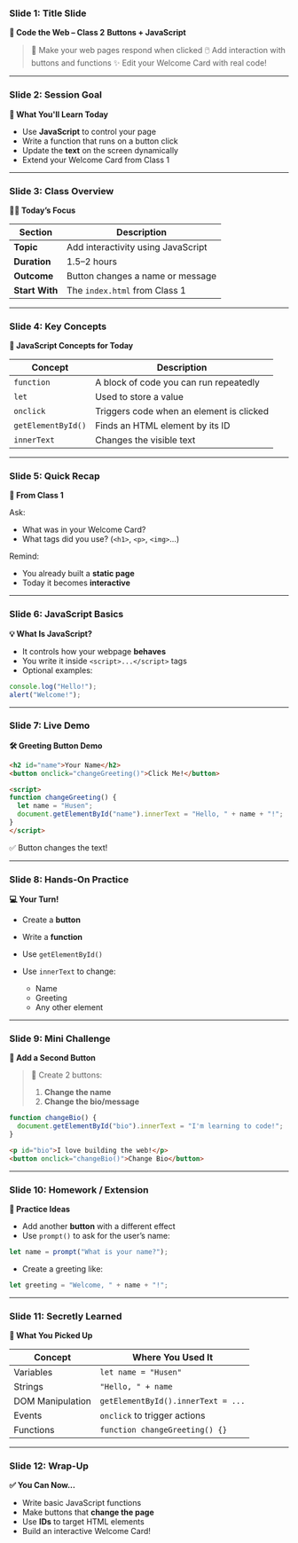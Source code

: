 ### **Slide 1: Title Slide**

**🏫 Code the Web – Class 2**
**Buttons + JavaScript**

> 🎯 Make your web pages respond when clicked
> 🖱️ Add interaction with buttons and functions
> ✨ Edit your Welcome Card with real code!

---

### **Slide 2: Session Goal**

**🎯 What You'll Learn Today**

* Use **JavaScript** to control your page
* Write a function that runs on a button click
* Update the **text** on the screen dynamically
* Extend your Welcome Card from Class 1

---

### **Slide 3: Class Overview**

**🧑‍🏫 Today’s Focus**

| Section        | Description                        |
| -------------- | ---------------------------------- |
| **Topic**      | Add interactivity using JavaScript |
| **Duration**   | 1.5–2 hours                        |
| **Outcome**    | Button changes a name or message   |
| **Start With** | The `index.html` from Class 1      |

---

### **Slide 4: Key Concepts**

**📖 JavaScript Concepts for Today**

| Concept            | Description                              |
| ------------------ | ---------------------------------------- |
| `function`         | A block of code you can run repeatedly   |
| `let`              | Used to store a value                    |
| `onclick`          | Triggers code when an element is clicked |
| `getElementById()` | Finds an HTML element by its ID          |
| `innerText`        | Changes the visible text                 |

---

### **Slide 5: Quick Recap**

**🔁 From Class 1**

Ask:

* What was in your Welcome Card?
* What tags did you use? (`<h1>`, `<p>`, `<img>`...)

Remind:

* You already built a **static page**
* Today it becomes **interactive**

---

### **Slide 6: JavaScript Basics**

**💡 What Is JavaScript?**

* It controls how your webpage **behaves**
* You write it inside `<script>...</script>` tags
* Optional examples:

```js
console.log("Hello!");  
alert("Welcome!");
```

---

### **Slide 7: Live Demo**

**🛠️ Greeting Button Demo**

```html
<h2 id="name">Your Name</h2>
<button onclick="changeGreeting()">Click Me!</button>

<script>
function changeGreeting() {
  let name = "Husen";
  document.getElementById("name").innerText = "Hello, " + name + "!";
}
</script>
```

✅ Button changes the text!

---

### **Slide 8: Hands-On Practice**

**💻 Your Turn!**

* Create a **button**
* Write a **function**
* Use `getElementById()`
* Use `innerText` to change:

  * Name
  * Greeting
  * Any other element

---

### **Slide 9: Mini Challenge**

**🧪 Add a Second Button**

> 🔸 Create 2 buttons:
>
> 1. **Change the name**
> 2. **Change the bio/message**

```js
function changeBio() {
  document.getElementById("bio").innerText = "I'm learning to code!";
}
```

```html
<p id="bio">I love building the web!</p>
<button onclick="changeBio()">Change Bio</button>
```

---

### **Slide 10: Homework / Extension**

**📝 Practice Ideas**

* Add another **button** with a different effect
* Use `prompt()` to ask for the user’s name:

```js
let name = prompt("What is your name?");
```

* Create a greeting like:

```js
let greeting = "Welcome, " + name + "!";
```

---

### **Slide 11: Secretly Learned**

**🧠 What You Picked Up**

| Concept          | Where You Used It                  |
| ---------------- | ---------------------------------- |
| Variables        | `let name = "Husen"`               |
| Strings          | `"Hello, " + name`                 |
| DOM Manipulation | `getElementById().innerText = ...` |
| Events           | `onclick` to trigger actions       |
| Functions        | `function changeGreeting() {}`     |

---

### **Slide 12: Wrap-Up**

**✅ You Can Now\...**

* Write basic JavaScript functions
* Make buttons that **change the page**
* Use **IDs** to target HTML elements
* Build an interactive Welcome Card!
